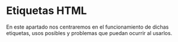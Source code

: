 # Etiquetas HTML

En este apartado nos centraremos en el funcionamiento de dichas etiquetas, usos posibles y problemas que puedan ocurrir al usarlos.

<!-- Orden 

# Nombre_Etiqueta

---

## Indice

- [Descripcion](#Descripcion)
- [Ejemplo](#Ejemplo)
- [Atributos](#Atributos)
- [Notas](#Notas)



## Descripcion

## Ejemplo

## Atributos

---

## Notas 

### Titulo nota

### Fecha nota    

### Descripcion


-->





